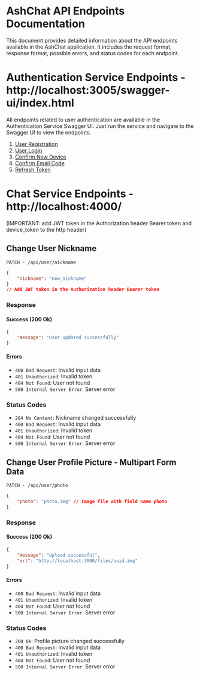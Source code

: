 # AshChat API Endpoints Documentation

This document provides detailed information about the API endpoints available in the AshChat application. It includes the request format, response format, possible errors, and status codes for each endpoint.

<!-- ## Table of Contents
1. [User Registration](#user-registration)
2. [User Login](#user-login)
3. [Confirm New Device](#confirm-new-device)
4. [Confirm Email Code](#confirm-email-code)
5. [Change User Password](#change-user-password)
6. [Confirm Change User Password](#confirm-change-user-password) -->

# Authentication Service Endpoints - http://localhost:3005/swagger-ui/index.html
All endpoints related to user authentication are available in the Authentication Service Swagger UI.
Just run the service and navigate to the Swagger UI to view the endpoints.
1. [User Registration]()
2. [User Login]()
3. [Confirm New Device]()
4. [Confirm Email Code]()
5. [Refresh Token]()

# Chat Service Endpoints - http://localhost:4000/
(IMPORTANT: add JWT token in the Authorization header Bearer token and device_token to the http header)
## Change User Nickname
`PATCH - /api/user/nickname`
```json
{
    "nickname": "new_nickname"
}
// Add JWT token in the Authorization header Bearer token
```

### Response
#### Success (200 Ok)
```json
{
    "message": "User updated successfully"
}
```

#### Errors
- `400 Bad Request`: Invalid input data
- `401 Unauthorized`: Invalid token
- `404 Not Found`: User not found
- `500 Internal Server Error`: Server error

### Status Codes
- `204 No Content`: Nickname changed successfully
- `400 Bad Request`: Invalid input data
- `401 Unauthorized`: Invalid token
- `404 Not Found`: User not found
- `500 Internal Server Error`: Server error

## Change User Profile Picture - Multipart Form Data
`PATCH - /api/user/photo`
```json
{
    "photo": "photo.img" // Image file with field name photo
}
```

### Response
#### Success (200 Ok)
```json
{
	"message": "Upload successful",
	"url": "http://localhost:3000/files/uuid.img"
}

```

#### Errors
- `400 Bad Request`: Invalid input data
- `401 Unauthorized`: Invalid token
- `404 Not Found`: User not found
- `500 Internal Server Error`: Server error

### Status Codes
- `200 Ok`: Profile picture changed successfully
- `400 Bad Request`: Invalid input data
- `401 Unauthorized`: Invalid token
- `404 Not Found`: User not found
- `500 Internal Server Error`: Server error